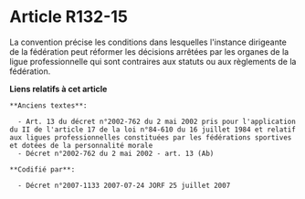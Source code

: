 # Article R132-15

La convention précise les conditions dans lesquelles l'instance dirigeante de la fédération peut réformer les décisions
arrêtées par les organes de la ligue professionnelle qui sont contraires aux statuts ou aux règlements de la fédération.

**Liens relatifs à cet article**

	**Anciens textes**:

	  - Art. 13 du décret n°2002-762 du 2 mai 2002 pris pour l'application du II de l'article 17 de la loi n°84-610 du 16 juillet 1984 et relatif aux ligues professionnelles constituées par les fédérations sportives et dotées de la personnalité morale
	  - Décret n°2002-762 du 2 mai 2002 - art. 13 (Ab)

	**Codifié par**:

	  - Décret n°2007-1133 2007-07-24 JORF 25 juillet 2007
